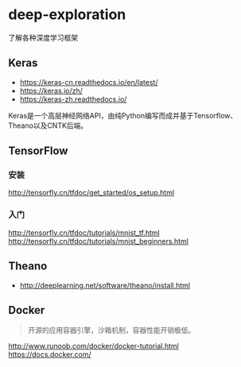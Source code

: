 # deep-exploration
了解各种深度学习框架

## Keras
- https://keras-cn.readthedocs.io/en/latest/
- https://keras.io/zh/
- https://keras-zh.readthedocs.io/

Keras是一个高层神经网络API，由纯Python编写而成并基于Tensorflow、Theano以及CNTK后端。

## TensorFlow
### 安装
http://tensorfly.cn/tfdoc/get_started/os_setup.html
### 入门
http://tensorfly.cn/tfdoc/tutorials/mnist_tf.html
http://tensorfly.cn/tfdoc/tutorials/mnist_beginners.html

## Theano
- http://deeplearning.net/software/theano/install.html

## Docker
> 开源的应用容器引擎，沙箱机制，容器性能开销极低。

http://www.runoob.com/docker/docker-tutorial.html
https://docs.docker.com/